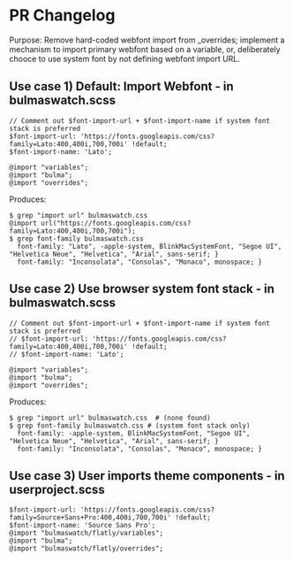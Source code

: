 # PR Changelog

Purpose: Remove hard-coded webfont import from \_overrides; implement
a mechanism to import primary webfont based on a variable, or, deliberately
chooce to use system font by not defining webfont import URL.

## Use case 1) Default: Import Webfont - in bulmaswatch.scss

	// Comment out $font-import-url + $font-import-name if system font stack is preferred
	$font-import-url: 'https://fonts.googleapis.com/css?family=Lato:400,400i,700,700i' !default;
	$font-import-name: 'Lato';

	@import "variables";
	@import "bulma";
	@import "overrides";

Produces: 

	$ grep "import url" bulmaswatch.css 
	@import url("https://fonts.googleapis.com/css?family=Lato:400,400i,700,700i");
	$ grep font-family bulmaswatch.css 
	  font-family: "Lato", -apple-system, BlinkMacSystemFont, "Segoe UI", "Helvetica Neue", "Helvetica", "Arial", sans-serif; }
	  font-family: "Inconsolata", "Consolas", "Monaco", monospace; }

## Use case 2) Use browser system font stack - in bulmaswatch.scss

	// Comment out $font-import-url + $font-import-name if system font stack is preferred
	// $font-import-url: 'https://fonts.googleapis.com/css?family=Lato:400,400i,700,700i' !default;
	// $font-import-name: 'Lato';

	@import "variables";
	@import "bulma";
	@import "overrides";

Produces:

	$ grep "import url" bulmaswatch.css  # (none found)
	$ grep font-family bulmaswatch.css # (system font stack only)
	  font-family: -apple-system, BlinkMacSystemFont, "Segoe UI", "Helvetica Neue", "Helvetica", "Arial", sans-serif; }
	  font-family: "Inconsolata", "Consolas", "Monaco", monospace; }

## Use case 3) User imports theme components - in userproject.scss

	$font-import-url: 'https://fonts.googleapis.com/css?family=Source+Sans+Pro:400,400i,700,700i' !default;
	$font-import-name: 'Source Sans Pro';
	@import "bulmaswatch/flatly/variables";
	@import "bulma";
	@import "bulmaswatch/flatly/overrides";

